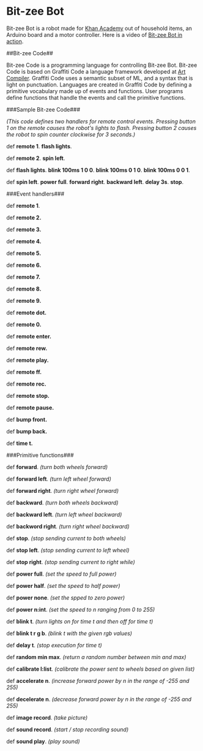 Bit-zee Bot
===========
Bit-zee Bot is a robot made for [Khan Academy](http://www.khanacademy.org/science/Projects/Bit-zee) out of household
items, an Arduino board and a motor controller. Here is a video of 
[Bit-zee Bot in action](http://youtu.be/CcziDRr5Myc "Bit-zee Bot").


##Bit-zee Code##

Bit-zee Code is a programming language for controlling Bit-zee Bot. Bit-zee Code is based on Graffiti Code a language
framework developed at [Art Compiler](http://artcompiler.org "Art Compiler"). Graffiti Code uses a semantic subset of
ML, and a syntax that is light on punctuation. Languages are created in Graffiti Code by defining a primitive 
vocabulary made up of events and functions. User programs define functions that handle the events and call the 
primitive functions.



###Sample Bit-zee Code###

_(This code defines two handlers for remote control events. Pressing button 1 on the remote causes the robot's 
lights to flash. Pressing button 2 causes the robot to spin counter clockwise for 3 seconds.)_

def **remote 1**. **flash lights**.

def **remote 2**. **spin left**.

def **flash lights**. **blink 100ms 1 0 0**. **blink 100ms 0 1 0**. **blink 100ms 0 0 1**.

def **spin left**. **power full**. **forward right**. **backward left**. **delay 3s**. **stop**.


###Event handlers###

def **remote 1**.

def **remote 2.**

def **remote 3.**

def **remote 4.**

def **remote 5.**

def **remote 6.**

def **remote 7.**

def **remote 8.**

def **remote 9.**

def **remote dot.**

def **remote 0.**

def **remote enter.**

def **remote rew.**

def **remote play.**

def **remote ff.**

def **remote rec.**

def **remote stop.**

def **remote pause.**

def **bump front.**

def **bump back.**

def **time t.** 

###Primitive functions###

def **forward**.  _(turn both wheels forward)_

def **forward left**. _(turn left wheel forward)_

def **forward right**. _(turn right wheel forward)_

def **backward**. _(turn both wheels backward)_

def **backward left**.  _(turn left wheel backward)_

def **backword right**. _(turn right wheel backward)_

def **stop**. _(stop sending current to both wheels)_

def **stop left**. _(stop sending current to left wheel)_

def **stop right**. _(stop sending current to right while)_

def **power full**.        _(set the speed to full power)_

def **power half**.        _(set the speed to half power)_

def **power none**.        _(set the spped to zero power)_

def **power n:int**.       _(set the speed to n ranging from 0 to 255)_

def **blink t**.           _(turn lights on for time t and then off for time t)_

def **blink t r g b**.     _(blink t with the given rgb values)_ 

def **delay t**.           _(stop execution for time t)_

def **random min max**.    _(return a random number between min and max)_

def **calibrate l:list**.  _(calibrate the power sent to wheels based on given list)_

def **accelerate n**.      _(increase forward power by n in the range of -255 and 255)_

def **decelerate n**.      _(decrease forward power by n in the range of -255 and 255)_

def **image record**.      _(take picture)_

def **sound record**.      _(start / stop recording sound)_

def **sound play**.        _(play sound)_


